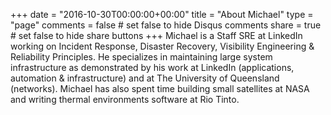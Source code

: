 +++
date = "2016-10-30T00:00:00+00:00"
title = "About Michael"
type = "page"
comments = false     # set false to hide Disqus comments
share = true        # set false to hide share buttons
+++
Michael is a Staff SRE at LinkedIn working on Incident Response, Disaster Recovery, Visibility Engineering & Reliability Principles. He specializes in maintaining large system infrastructure as demonstrated by his work at LinkedIn (applications, automation & infrastructure) and at The University of Queensland (networks). Michael has also spent time building small satellites at NASA and writing thermal environments software at Rio Tinto.
